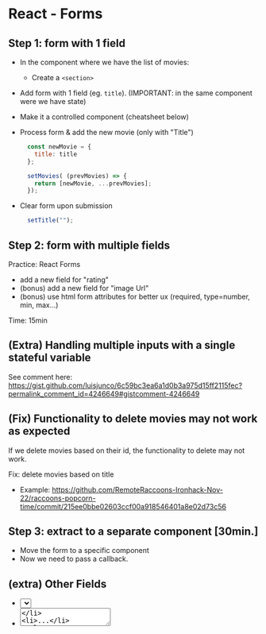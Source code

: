 

# React - Forms

<!-- 


Status: draft



*** IMPORTANT ***
*** IMPORTANT ***
-
- Start creating the FORM IN THE SAME COMPONENT WHERE WE HAVE STATE.
-
*** IMPORTANT ***
*** IMPORTANT ***



Steps:
- 1. Create the Form in the same component where we store the list of movies (ie. w/o creating a specific component for the form)

- 2. Creating a specific component for the form (when the user submits, we will need to update state on the parent component -- this is what students find difficult)


Notes:

- Forms can take much longer than it seems (!!).
- Students find it very challenging/confusing (all the part when we need to change state in the parent component etc)

-->


## Step 1: form with 1 field

- In the component where we have the list of movies:
  - Create a `<section>`

- Add form with 1 field (eg. `title`).
  (IMPORTANT: in the same component were we have state)

- Make it a controlled component (cheatsheet below)

- Process form & add the new movie (only with "Title")


  ```js
    const newMovie = {
      title: title 
    };

    setMovies( (prevMovies) => {
      return [newMovie, ...prevMovies];
    });
  ```


- Clear form upon submission

  ```js
    setTitle("");
  ```



## Step 2: form with multiple fields


Practice: React Forms

- add a new field for "rating"
- (bonus) add a new field for "image Url"
- (bonus) use html form attributes for better ux (required, type=number, min, max...)

Time: 15min




## (Extra) Handling multiple inputs with a single stateful variable

<!--
- Just mention that it is possible 
- Don't implement it (takes a lot of time)
-->

See comment here: https://gist.github.com/luisjunco/6c59bc3ea6a1d0b3a975d15ff2115fec?permalink_comment_id=4246649#gistcomment-4246649





## (Fix) Functionality to delete movies may not work as expected

<!--
How to reproduce:
- Create 2 new movies
- Delete one of them
-->

If we delete movies based on their id, the functionality to delete may not work.

Fix: delete movies based on title

- Example: https://github.com/RemoteRaccoons-Ironhack-Nov-22/raccoons-popcorn-time/commit/215ee0bbe02603ccf00a918546401a8e02d73c56




## Step 3: extract to a separate component [30min.]
<!-- @LT: takes a bit longer than it seems, but helps refresh patterns we've seen today (ex. passing callback) -->
- Move the form to a specific component <AddMovie />
- Now we need to pass a callback.



## (extra) Other Fields
- <select>
- <textarea>
- ...

> Google / React docs / Students portal




## (Extra) SearchBox:

Functionality for searchbox (asked in today's lab)
- option1: show how to do 
- option2: provide an example with code so that they can see it (ex. in popcorn time)
- option 3: pass video
  - Implement search filter (web dev simplified, 14min.): https://www.youtube.com/watch?v=E1cklb4aeXA&t=335s


<!-- IMPORTANT: keep searchbar in App.js  -->
<!-- IMPORTANT: keep searchbar in App.js  -->
<!-- IMPORTANT: keep searchbar in App.js  -->



Example commit 1 (searchbar in App.js): 
- https://github.com/RemoteRaccoons-Ironhack-Nov-22/raccoons-popcorn-time/commit/e2c1abc8e4ef0217537e30ca07e8a87357e8f49f


Example commit 2 (extract search box to a specific component "SearchBox"): 
- https://github.com/RemoteRaccoons-Ironhack-Nov-22/raccoons-popcorn-time/commit/5f8559833f5d79b08dde32243cb9daafd378f395
- From all possible patterns (without useEffect), keeping a stateful variable "searchQuery" in App.js would be the easiest (otherwise you need to keep a second stateful variable in App.js + update it everytime you add/delete a movie).



<!--
@todo: record video
- how to implement search box (ex. directly in app.js)
- extract to specific component (ex. "SearchBox" component)
-->


## React Forms Cheatsheet:

Gist: https://gist.github.com/luisjunco/6c59bc3ea6a1d0b3a975d15ff2115fec

